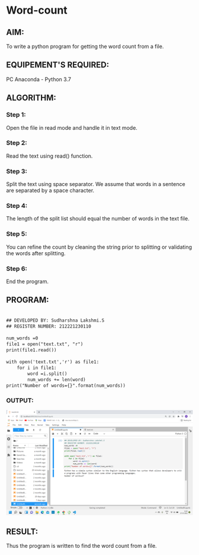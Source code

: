 # Word-count
## AIM:
To write a python program for getting the word count from a file.
## EQUIPEMENT'S REQUIRED: 
PC
Anaconda - Python 3.7
## ALGORITHM: 
### Step 1:
   Open the file in read mode and handle it in text mode.
### Step 2: 
   Read the text using read() function.
### Step 3:
   Split the text using space separator. We assume that words in a sentence are separated by a space character.
### Step 4:  
The length of the split list should equal the number of words in the text file.    
### Step 5: 
You can refine the count by cleaning the string prior to splitting or validating the words after splitting. 
### Step 6: 
End the program.
    
## PROGRAM:

```

## DEVELOPED BY: Sudharshna Lakshmi.S
## REGISTER NUMBER: 212221230110

num_words =0
file1 = open("text.txt", "r")
print(file1.read())

with open('text.txt','r') as file1:
    for i in file1:
        word =i.split()
        num_words += len(word)
print("Number of words={}".format(num_words))

```
### OUTPUT:
![Output](.//output.png)



## RESULT:
Thus the program is written to find the word count from a file.
